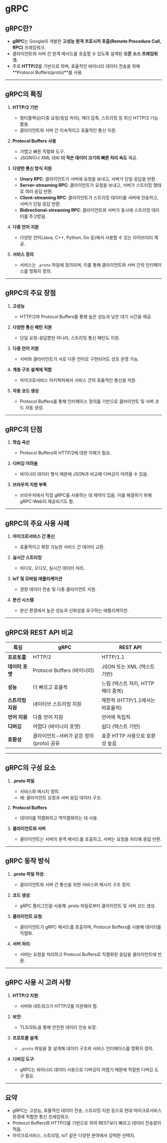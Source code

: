 # gRPC

## gRPC란?
- **gRPC**는 Google이 개발한 **고성능 원격 프로시저 호출(Remote Procedure Call, RPC)** 프레임워크.
- 클라이언트와 서버 간 원격 메서드를 호출할 수 있도록 설계된 **오픈 소스 프레임워크**.
- 주로 **HTTP/2**를 기반으로 하며, 효율적인 바이너리 데이터 전송을 위해 **Protocol Buffers(proto)**를 사용.

---

## gRPC의 특징
1. **HTTP/2 기반**
   - 멀티플렉싱(다중 요청/응답 처리), 헤더 압축, 스트리밍 등 최신 HTTP/2 기능 활용.
   - 클라이언트와 서버 간 지속적이고 효율적인 통신 지원.

2. **Protocol Buffers 사용**
   - 가볍고 빠른 직렬화 도구.
   - JSON이나 XML 대비 **더 작은 데이터 크기와 빠른 처리 속도** 제공.

3. **다양한 통신 방식 지원**
   - **Unary RPC**: 클라이언트가 서버에 요청을 보내고, 서버가 단일 응답을 반환.
   - **Server-streaming RPC**: 클라이언트가 요청을 보내고, 서버가 스트리밍 형태로 여러 응답 반환.
   - **Client-streaming RPC**: 클라이언트가 스트리밍 데이터를 서버에 전송하고, 서버가 단일 응답 반환.
   - **Bidirectional-streaming RPC**: 클라이언트와 서버가 동시에 스트리밍 데이터를 주고받음.

4. **다중 언어 지원**
   - 다양한 언어(Java, C++, Python, Go 등)에서 사용할 수 있는 라이브러리 제공.

5. **서비스 정의**
   - 서비스는 `.proto` 파일에 정의되며, 이를 통해 클라이언트와 서버 간의 인터페이스를 명확히 정의.

---

## gRPC의 주요 장점
1. **고성능**
   - HTTP/2와 Protocol Buffers를 통해 높은 성능과 낮은 대기 시간을 제공.
   
2. **다양한 통신 패턴 지원**
   - 단일 요청-응답뿐만 아니라, 스트리밍 통신 패턴도 지원.

3. **다중 언어 지원**
   - 서버와 클라이언트가 서로 다른 언어로 구현되어도 상호 운영 가능.

4. **계층 구조 설계에 적합**
   - 마이크로서비스 아키텍처에서 서비스 간의 효율적인 통신을 지원.

5. **자동 코드 생성**
   - Protocol Buffers를 통해 인터페이스 정의를 기반으로 클라이언트 및 서버 코드 자동 생성.

---

## gRPC의 단점
1. **학습 곡선**
   - Protocol Buffers와 HTTP/2에 대한 이해가 필요.
   
2. **디버깅 어려움**
   - 바이너리 데이터 형식 때문에 JSON과 비교해 디버깅이 어려울 수 있음.

3. **브라우저 지원 부족**
   - 브라우저에서 직접 gRPC를 사용하는 데 제약이 있음. 이를 해결하기 위해 gRPC-Web이 제공되기도 함.

---

## gRPC의 주요 사용 사례
1. **마이크로서비스 간 통신**
   - 효율적이고 확장 가능한 서비스 간 데이터 교환.
   
2. **실시간 스트리밍**
   - 비디오, 오디오, 실시간 데이터 처리.

3. **IoT 및 모바일 애플리케이션**
   - 경량 데이터 전송 및 다중 클라이언트 지원.

4. **분산 시스템**
   - 분산 환경에서 높은 성능과 신뢰성을 요구하는 애플리케이션.

---

## gRPC와 REST API 비교

| **특징**            | **gRPC**                                | **REST API**                        |
|---------------------|-----------------------------------------|-------------------------------------|
| **프로토콜**        | HTTP/2                                  | HTTP/1.1                            |
| **데이터 포맷**     | Protocol Buffers (바이너리)             | JSON 또는 XML (텍스트 기반)          |
| **성능**            | 더 빠르고 효율적                        | 느림 (텍스트 처리, HTTP 헤더 중복)   |
| **스트리밍 지원**   | 네이티브 스트리밍 지원                  | 제한적 (HTTP/1.1에서는 비효율적)     |
| **언어 지원**       | 다중 언어 지원                          | 언어에 독립적                       |
| **디버깅**          | 어렵다 (바이너리 포맷)                  | 쉽다 (텍스트 기반)                  |
| **호환성**          | 클라이언트-서버가 같은 정의(proto) 공유 | 표준 HTTP 사용으로 호환성 높음      |

---

## gRPC의 구성 요소
1. **.proto 파일**
   - 서비스와 메시지 정의.
   - 예: 클라이언트 요청과 서버 응답 데이터 구조.

2. **Protocol Buffers**
   - 데이터를 직렬화하고 역직렬화하는 데 사용.

3. **클라이언트와 서버**
   - 클라이언트는 서버의 원격 메서드를 호출하고, 서버는 요청을 처리해 응답 반환.

---

## gRPC 동작 방식
1. **.proto 파일 작성**:
   - 클라이언트와 서버 간 통신을 위한 서비스와 메시지 구조 정의.

2. **코드 생성**:
   - gRPC 플러그인을 사용해 .proto 파일로부터 클라이언트 및 서버 코드 생성.

3. **클라이언트 요청**:
   - 클라이언트가 gRPC 메서드를 호출하며, Protocol Buffers를 사용해 데이터를 직렬화.

4. **서버 처리**:
   - 서버는 요청을 처리하고 Protocol Buffers로 직렬화된 응답을 클라이언트에 반환.

---

## gRPC 사용 시 고려 사항
1. **HTTP/2 지원**:
   - 서버와 네트워크가 HTTP/2를 지원해야 함.
   
2. **보안**:
   - TLS/SSL을 통해 안전한 데이터 전송 보장.

3. **프로토콜 설계**:
   - `.proto` 파일을 잘 설계해 데이터 구조와 서비스 인터페이스를 명확히 정의.

4. **디버깅 도구**:
   - gRPC는 바이너리 데이터 사용으로 디버깅이 어렵기 때문에 적절한 디버깅 도구 필요.

---

## 요약
- gRPC는 고성능, 효율적인 데이터 전송, 스트리밍 지원 등으로 현대 마이크로서비스 환경에 적합한 통신 프레임워크.
- Protocol Buffers와 HTTP/2를 기반으로 하여 REST보다 빠르고 데이터 전송량이 적음.
- 마이크로서비스, 스트리밍, IoT 같은 다양한 분야에서 강력한 선택지.